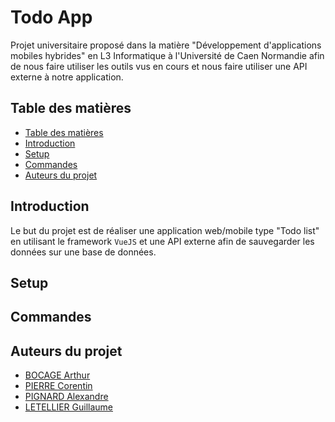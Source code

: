 # Todo App

Projet universitaire proposé dans la matière "Développement d'applications mobiles hybrides" en L3 Informatique à l'Université de Caen Normandie afin de nous faire utiliser les outils vus en cours et nous faire utiliser une API externe à notre application.

## Table des matières

- [Table des matières](#table-des-matières)
- [Introduction](#introduction)
- [Setup](#setup)
- [Commandes](#commandes)
- [Auteurs du projet](#auteurs-du-projet)

## Introduction
Le but du projet est de réaliser une application web/mobile type "Todo list" en utilisant le framework `VueJS` et une API externe afin de sauvegarder les données sur une base de données.

## Setup

## Commandes

## Auteurs du projet
- [BOCAGE Arthur](https://github.com/TurluTwoD)
- [PIERRE Corentin](https://github.com/coco-ia)
- [PIGNARD Alexandre](https://github.com/Myrani)
- [LETELLIER Guillaume](https://github.com/Guigui14460)
